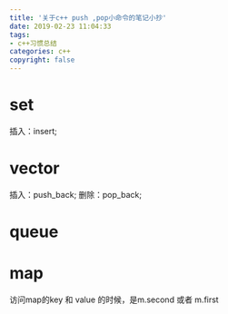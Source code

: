 ```yaml
---
title: '关于c++ push ,pop小命令的笔记小抄'
date: 2019-02-23 11:04:33
tags:
- c++习惯总结
categories: c++
copyright: false
---
```

 # set

 插入：insert;

 # vector

 插入：push_back;
 删除：pop_back;

 # queue

 # map

 访问map的key 和 value 的时候，是m.second 或者 m.first  
